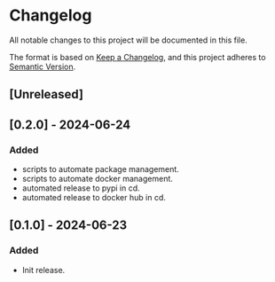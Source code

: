 # Changelog
All notable changes to this project will be documented in this file.

The format is based on [Keep a Changelog](https://keepachangelog.com/en/1.0.0/), and this project adheres to [Semantic Version](https://semver.org/spec/v2.0.0.html).

## [Unreleased]

## [0.2.0] - 2024-06-24
### Added
- scripts to automate package management.
- scripts to automate docker management.
- automated release to pypi in cd.
- automated release to docker hub in cd.

## [0.1.0] - 2024-06-23
### Added
- Init release.